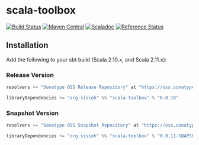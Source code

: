 scala-toolbox
=============

[![Build Status](https://travis-ci.org/sisioh/scala-toolbox.png?branch=develop)](https://travis-ci.org/sisioh/scala-toolbox)
[![Maven Central](https://maven-badges.herokuapp.com/maven-central/org.sisioh/scala-toolbox_2.11/badge.svg)](https://maven-badges.herokuapp.com/maven-central/org.sisioh/scala-toolbox_2.11)
[![Scaladoc](http://javadoc-badge.appspot.com/org.sisioh/scala-toolbox.svg?label=scaladoc)](http://javadoc-badge.appspot.com/org.sisioh/scala-toolbox_2.11)
[![Reference Status](https://www.versioneye.com/java/org.sisioh:scala-toolbox_2.11/reference_badge.svg?style=flat)](https://www.versioneye.com/java/org.sisioh:scala-toolbox_2.11/references)


## Installation

Add the following to your sbt build (Scala 2.10.x, and Scala 2.11.x):

### Release Version

```scala
resolvers += "Sonatype OSS Release Repository" at "https://oss.sonatype.org/content/repositories/releases/"

libraryDependencies += "org.sisioh" %% "scala-toolbox" % "0.0.10"
```

### Snapshot Version

```scala
resolvers += "Sonatype OSS Snapshot Repository" at "https://oss.sonatype.org/content/repositories/snapshots/"

libraryDependencies += "org.sisioh" %% "scala-toolbox" % "0.0.11-SNAPSHOT"
```
